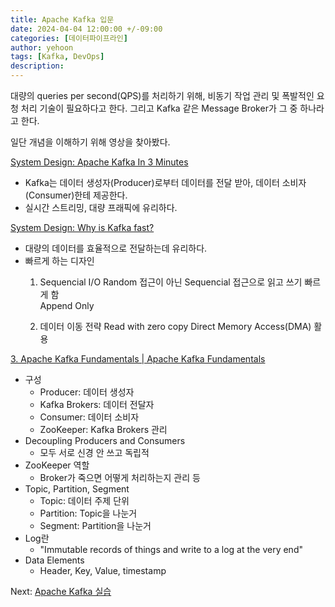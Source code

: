 ```yaml
---
title: Apache Kafka 입문
date: 2024-04-04 12:00:00 +/-09:00
categories: [데이터파이프라인]
author: yehoon
tags: [Kafka, DevOps]
description: 
---
```


대량의 queries per second(QPS)를 처리하기 위해, 비동기 작업 관리 및 폭발적인 요청 처리 기술이 필요하다고 한다. 그리고 Kafka 같은 Message Broker가 그 중 하나라고 한다.

일단 개념을 이해하기 위해 영상을 찾아봤다.


[System Design: Apache Kafka In 3 Minutes](https://www.youtube.com/watch?v=HZklgPkboro)
 - Kafka는 데이터 생성자(Producer)로부터 데이터를 전달 받아, 데이터 소비자(Consumer)한테 제공한다.
 - 실시간 스트리밍, 대량 프래픽에 유리하다.


[System Design: Why is Kafka fast?](https://www.youtube.com/watch?v=UNUz1-msbOM)
 - 대량의 데이터를 효율적으로 전달하는데 유리하다.
 - 빠르게 하는 디자인
    1. Sequencial I/O
        Random 접근이 아닌 Sequencial 접근으로 읽고 쓰기 빠르게 함  
        Append Only

    2. 데이터 이동 전략
        Read with zero copy
        Direct Memory Access(DMA) 활용


[3. Apache Kafka Fundamentals | Apache Kafka Fundamentals](https://www.youtube.com/watch?v=B5j3uNBH8X4)
 - 구성
   - Producer: 데이터 생성자
   - Kafka Brokers: 데이터 전달자
   - Consumer: 데이터 소비자
   - ZooKeeper: Kafka Brokers 관리
 - Decoupling Producers and Consumers
   - 모두 서로 신경 안 쓰고 독립적
 - ZooKeeper 역할
   - Broker가 죽으면 어떻게 처리하는지 관리 등
 - Topic, Partition, Segment
   - Topic: 데이터 주제 단위
   - Partition: Topic을 나눈거
   - Segment: Partition을 나눈거
 - Log란
   - "Immutable records of things and write to a log at the very end"  
 - Data Elements
   - Header, Key, Value, timestamp




Next: [Apache Kafka 실습](https://yehoon17.github.io/posts/kafka_practice/)
